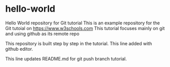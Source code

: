 ﻿# hello-world
Hello World repository for Git tutorial
This is an example repository for the Git tutoial on https://www.w3schools.com
This tutorial focuses mainly on git and using github as its remote repo

This repository is built step by step in the tutorial.
This line added with github editor.

This line updates README.md for git push branch tutorial.
